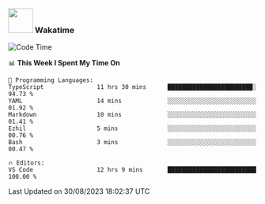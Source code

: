 ### <img src="https://media.giphy.com/media/VgCDAzcKvsR6OM0uWg/giphy.gif" width="50"> Wakatime

  <!--START_SECTION:waka-->
![Code Time](http://img.shields.io/badge/Code%20Time-1%2C446%20hrs%2023%20mins-blue)

📊 **This Week I Spent My Time On** 

```text
💬 Programming Languages: 
TypeScript               11 hrs 30 mins      ████████████████████████░   94.73 % 
YAML                     14 mins             ░░░░░░░░░░░░░░░░░░░░░░░░░   01.92 % 
Markdown                 10 mins             ░░░░░░░░░░░░░░░░░░░░░░░░░   01.41 % 
Ezhil                    5 mins              ░░░░░░░░░░░░░░░░░░░░░░░░░   00.76 % 
Bash                     3 mins              ░░░░░░░░░░░░░░░░░░░░░░░░░   00.47 % 

🔥 Editors: 
VS Code                  12 hrs 9 mins       █████████████████████████   100.00 % 
```


 Last Updated on 30/08/2023 18:02:37 UTC
<!--END_SECTION:waka-->
